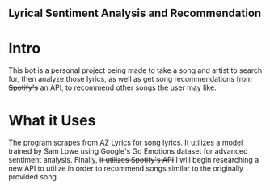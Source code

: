 ## Lyrical Sentiment Analysis and Recommendation 

# Intro
This bot is a personal project being made to take a song and artist to search for,
then analyze those lyrics, as well as get song recommendations from ~~Spotify's~~ an API,
to recommend other songs the user may like.

# What it Uses
The program scrapes from [AZ Lyrics](https://www.azlyrics.com/) for song lyrics.
It utilizes a [model](https://huggingface.co/SamLowe/roberta-base-go_emotions) trained by Sam Lowe using 
Google's Go Emotions dataset for advanced sentiment analysis.
Finally, ~~it utilizes Spotify's API~~ I will begin researching a new API to utilize in order to recommend
songs similar to the originally provided song
